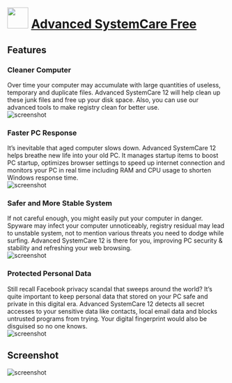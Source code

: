 ﻿# <img src="https://cdn.jsdelivr.net/gh/chtof/chocolatey-packages/automatic/afedteated/afedteated.png" width="48" height="48"/> [Advanced SystemCare Free](https://chocolatey.org/packages/afedteated)

## Features
### Cleaner Computer
Over time your computer may accumulate with large quantities of useless, temporary and duplicate files. Advanced SystemCare 12 will help clean up these junk files and free up your disk space. Also, you can use our advanced tools to make registry clean for better use.  
![screenshot](https://cdn.jsdelivr.net/gh/chtof/chocolatey-packages/automatic/afedteated/screenshot1.png)

### Faster PC Response
It’s inevitable that aged computer slows down. Advanced SystemCare 12 helps breathe new life into your old PC. It manages startup items to boost PC startup, optimizes browser settings to speed up internet connection and monitors your PC in real time including RAM and CPU usage to shorten Windows response time.  
![screenshot](https://cdn.jsdelivr.net/gh/chtof/chocolatey-packages/automatic/afedteated/screenshot2.png)

### Safer and More Stable System
If not careful enough, you might easily put your computer in danger. Spyware may infect your computer unnoticeably, registry residual may lead to unstable system, not to mention various threats you need to dodge while surfing. Advanced SystemCare 12 is there for you, improving PC security & stability and refreshing your web browsing.  
![screenshot](https://cdn.jsdelivr.net/gh/chtof/chocolatey-packages/automatic/afedteated/screenshot3.png)

### Protected Personal Data
Still recall Facebook privacy scandal that sweeps around the world? It’s quite important to keep personal data that stored on your PC safe and private in this digital era. Advanced SystemCare 12 detects all secret accesses to your sensitive data like contacts, local email data and blocks untrusted programs from trying. Your digital fingerprint would also be disguised so no one knows.  
![screenshot](https://cdn.jsdelivr.net/gh/chtof/chocolatey-packages/automatic/afedteated/screenshot4.png)

## Screenshot
![screenshot](https://cdn.jsdelivr.net/gh/chtof/chocolatey-packages/automatic/afedteated/screenshot.png)